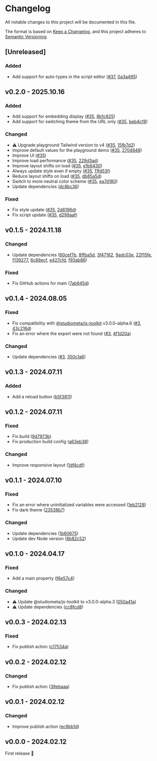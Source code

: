 # Changelog

All notable changes to this project will be documented in this file.

The format is based on [Keep a Changelog](https://keepachangelog.com/en/1.0.0/), and this project adheres to [Semantic Versioning](https://semver.org/spec/v2.0.0.html).

## [Unreleased]

### Added

- Add support for auto-types in the script editor ([#37](https://github.com/studiometa/playground/pull/37), [0a3a495](https://github.com/studiometa/playground/commit/0a3a495))

## v0.2.0 - 2025.10.16

### Added

- Add support for embedding display ([#35](https://github.com/studiometa/playground/pull/35), [8b1c825](https://github.com/studiometa/playground/commit/8b1c825))
- Add support for switching theme from the URL only ([#35](https://github.com/studiometa/playground/pull/35), [beb4cf8](https://github.com/studiometa/playground/commit/beb4cf8))

### Changed

- ⚠️ Upgrade playground Tailwind version to v4 ([#35](https://github.com/studiometa/playground/pull/35), [15fb7d2](https://github.com/studiometa/playground/commit/15fb7d2))
- Improve default values for the playground demo ([#35](https://github.com/studiometa/playground/pull/35), [2704848](https://github.com/studiometa/playground/commit/2704848))
- Improve UI ([#35](https://github.com/studiometa/playground/pull/35))
- Improve load performance ([#35](https://github.com/studiometa/playground/pull/35), [229d3ad](https://github.com/studiometa/playground/commit/229d3ad))
- Improve layout shifts on load ([#35](https://github.com/studiometa/playground/pull/35), [e1b8430](https://github.com/studiometa/playground/commit/e1b8430))
- Always update style even if empty ([#35](https://github.com/studiometa/playground/pull/35), [11fd53f](https://github.com/studiometa/playground/commit/11fd53f))
- Reduce layout shifts on load ([#35](https://github.com/studiometa/playground/pull/35), [db85a5d](https://github.com/studiometa/playground/commit/db85a5d))
- Switch to more neutral color scheme ([#35](https://github.com/studiometa/playground/pull/35), [ea7d180](https://github.com/studiometa/playground/commit/ea7d180))
- Update dependencies ([dc8bc36](https://github.com/studiometa/playground/commit/dc8bc36))

### Fixed

- Fix style update ([#35](https://github.com/studiometa/playground/pull/35), [2d6196d](https://github.com/studiometa/playground/commit/2d6196d))
- Fix script update ([#35](https://github.com/studiometa/playground/pull/35), [d299aaf](https://github.com/studiometa/playground/commit/d299aaf))

## v0.1.5 - 2024.11.18

### Changed

- Update dependencies ([60cef7b](https://github.com/studiometa/playground/commit/60cef7b), [8ffba5d](https://github.com/studiometa/playground/commit/8ffba5d), [3f47162](https://github.com/studiometa/playground/commit/3f47162), [9adc03e](https://github.com/studiometa/playground/commit/9adc03e), [22f15fe](https://github.com/studiometa/playground/commit/22f15fe), [f139277](https://github.com/studiometa/playground/commit/f139277), [6c88ecf](https://github.com/studiometa/playground/commit/6c88ecf), [e427cfd](https://github.com/studiometa/playground/commit/e427cfd), [f93ab86](https://github.com/studiometa/playground/commit/f93ab86))

### Fixed

- Fix GitHub actions for main ([7ab645d](https://github.com/studiometa/playground/commit/7ab645d))

## v0.1.4 - 2024.08.05

### Fixed

- Fix compatibility with [@studiometa/js-toolkit](https://github.com/studiometa/js-toolkit) v3.0.0-alpha.6 ([#3](https://github.com/studiometa/playground/pull/3), [43c216d](https://github.com/studiometa/playground/commit/43c216d))
- Fix an error where the export were not found ([#3](https://github.com/studiometa/playground/pull/3), [4f1d20a](https://github.com/studiometa/playground/commit/4f1d20a))

### Changed

- Update dependencies ([#3](https://github.com/studiometa/playground/pull/3), [350c1a6](https://github.com/studiometa/playground/commit/350c1a6))

## v0.1.3 - 2024.07.11

### Added

- Add a reload button ([b5f3811](https://github.com/studiometa/playground/commit/b5f3811))

## v0.1.2 - 2024.07.11

### Fixed

- Fix build ([9d7973b](https://github.com/studiometa/playground/commit/9d7973b))
- Fix production build config ([a63eb38](https://github.com/studiometa/playground/commit/a63eb38))

### Changed

- Improve responsive layout ([1df4cdf](https://github.com/studiometa/playground/commit/1df4cdf))

## v0.1.1 - 2024.07.10

### Fixed

- Fix an error where uninitialized variables were accessed ([1eb2128](https://github.com/studiometa/playground/commit/1eb2128))
- Fix dark theme ([23538b7](https://github.com/studiometa/playground/commit/23538b7))

### Changed

- Update dependencies ([1b60675](https://github.com/studiometa/playground/commit/1b60675))
- Update dev Node version ([8b82c52](https://github.com/studiometa/playground/commit/8b82c52))

## v0.1.0 - 2024.04.17

### Fixed

- Add a main property ([f6e57c4](https://github.com/studiometa/playground/commit/f6e57c4))

### Changed

- ⚠️ Update @studiometa/js-toolkit to v3.0.0-alpha.3 ([050a41a](https://github.com/studiometa/playground/commit/050a41a))
- ⚠️ Update dependencies ([cc8fcd8](https://github.com/studiometa/playground/commit/cc8fcd8))

## v0.0.3 - 2024.02.13

### Fixed

- Fix publish action ([c17534a](https://github.com/studiometa/playground/commit/c17534a))

## v0.0.2 - 2024.02.12

### Changed

- Fix publish action ([39ebaaa](https://github.com/studiometa/playground/commit/39ebaaa))

## v0.0.1 - 2024.02.12

### Changed

- Improve publish action ([ec9bb1d](https://github.com/studiometa/playground/commit/ec9bb1d))

## v0.0.0 - 2024.02.12

First release 🎉
